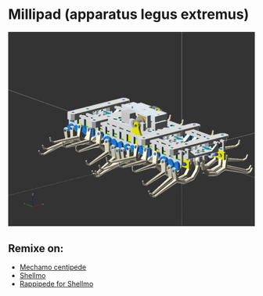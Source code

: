 # Millipad (apparatus legus extremus)

![Millipad](https://raw.githubusercontent.com/RichardBsolut/millipad/master/docs/overview.png)

## Remixe on:
* [Mechamo centipede](http://otonanokagaku.net/products/mechanic/crab/history.html) 
* [Shellmo](http://shellmo.org)
* [Rappipede for Shellmo](https://github.com/xoan/shellmo-rappipede)